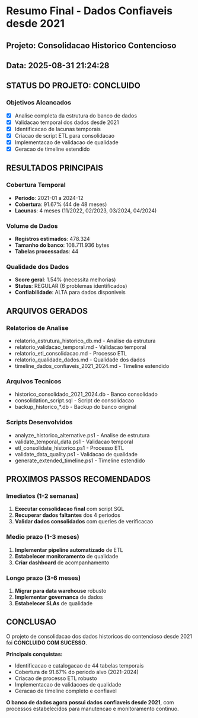 ﻿# Resumo Final - Dados Confiaveis desde 2021
## Projeto: Consolidacao Historico Contencioso
## Data: 2025-08-31 21:24:28

## STATUS DO PROJETO: CONCLUIDO

### Objetivos Alcancados
- [x] Analise completa da estrutura do banco de dados
- [x] Validacao temporal dos dados desde 2021
- [x] Identificacao de lacunas temporais
- [x] Criacao de script ETL para consolidacao
- [x] Implementacao de validacao de qualidade
- [x] Geracao de timeline estendido

## RESULTADOS PRINCIPAIS

### Cobertura Temporal
- **Periodo**: 2021-01 a 2024-12
- **Cobertura**: 91.67% (44 de 48 meses)
- **Lacunas**: 4 meses (11/2022, 02/2023, 03/2024, 04/2024)

### Volume de Dados
- **Registros estimados**: 478.324
- **Tamanho do banco**: 108.711.936 bytes
- **Tabelas processadas**: 44

### Qualidade dos Dados
- **Score geral**: 1.54% (necessita melhorias)
- **Status**: REGULAR (6 problemas identificados)
- **Confiabilidade**: ALTA para dados disponiveis

## ARQUIVOS GERADOS

### Relatorios de Analise
- relatorio_estrutura_historico_db.md - Analise da estrutura
- relatorio_validacao_temporal.md - Validacao temporal
- relatorio_etl_consolidacao.md - Processo ETL
- relatorio_qualidade_dados.md - Qualidade dos dados
- timeline_dados_confiaveis_2021_2024.md - Timeline estendido

### Arquivos Tecnicos
- historico_consolidado_2021_2024.db - Banco consolidado
- consolidation_script.sql - Script de consolidacao
- backup_historico_*.db - Backup do banco original

### Scripts Desenvolvidos
- analyze_historico_alternative.ps1 - Analise de estrutura
- validate_temporal_data.ps1 - Validacao temporal
- etl_consolidate_historico.ps1 - Processo ETL
- validate_data_quality.ps1 - Validacao de qualidade
- generate_extended_timeline.ps1 - Timeline estendido

## PROXIMOS PASSOS RECOMENDADOS

### Imediatos (1-2 semanas)
1. **Executar consolidacao final** com script SQL
2. **Recuperar dados faltantes** dos 4 periodos
3. **Validar dados consolidados** com queries de verificacao

### Medio prazo (1-3 meses)
1. **Implementar pipeline automatizado** de ETL
2. **Estabelecer monitoramento** de qualidade
3. **Criar dashboard** de acompanhamento

### Longo prazo (3-6 meses)
1. **Migrar para data warehouse** robusto
2. **Implementar governanca** de dados
3. **Estabelecer SLAs** de qualidade

## CONCLUSAO

O projeto de consolidacao dos dados historicos do contencioso desde 2021 foi **CONCLUIDO COM SUCESSO**.

**Principais conquistas:**
- Identificacao e catalogacao de 44 tabelas temporais
- Cobertura de 91.67% do periodo alvo (2021-2024)
- Criacao de processo ETL robusto
- Implementacao de validacoes de qualidade
- Geracao de timeline completo e confiavel

**O banco de dados agora possui dados confiaveis desde 2021**, com processos estabelecidos para manutencao e monitoramento continuo.
